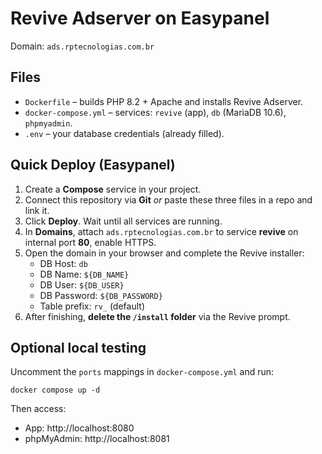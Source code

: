 # Revive Adserver on Easypanel

Domain: `ads.rptecnologias.com.br`

## Files
- `Dockerfile` – builds PHP 8.2 + Apache and installs Revive Adserver.
- `docker-compose.yml` – services: `revive` (app), `db` (MariaDB 10.6), `phpmyadmin`.
- `.env` – your database credentials (already filled).

## Quick Deploy (Easypanel)
1. Create a **Compose** service in your project.
2. Connect this repository via **Git** _or_ paste these three files in a repo and link it.
3. Click **Deploy**. Wait until all services are running.
4. In **Domains**, attach `ads.rptecnologias.com.br` to service **revive** on internal port **80**, enable HTTPS.
5. Open the domain in your browser and complete the Revive installer:
   - DB Host: `db`
   - DB Name: `${DB_NAME}`
   - DB User: `${DB_USER}`
   - DB Password: `${DB_PASSWORD}`
   - Table prefix: `rv_` (default)
6. After finishing, **delete the `/install` folder** via the Revive prompt.

## Optional local testing
Uncomment the `ports` mappings in `docker-compose.yml` and run:
```
docker compose up -d
```
Then access:
- App: http://localhost:8080
- phpMyAdmin: http://localhost:8081
